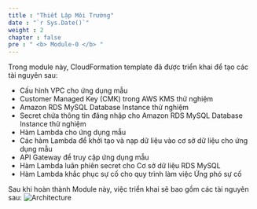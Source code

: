 ```yaml
---
title : "Thiết Lập Môi Trường"
date : "`r Sys.Date()`"
weight : 2
chapter : false
pre : " <b> Module-0 </b> "
---
```


Trong module này, CloudFormation template đã được triển khai để tạo các tài nguyên sau:

- Cấu hình VPC cho ứng dụng mẫu
- Customer Managed Key (CMK) trong AWS KMS thử nghiệm
- Amazon RDS MySQL Database Instance thử nghiệm
- Secret chứa thông tin đăng nhập cho Amazon RDS MySQL Database Instance thử nghiệm
- Hàm Lambda cho ứng dụng mẫu
- Các hàm Lambda để khởi tạo và nạp dữ liệu vào cơ sở dữ liệu cho ứng dụng mẫu
- API Gateway để truy cập ứng dụng mẫu
- Hàm Lambda luân phiên secret cho Cơ sở dữ liệu RDS MySQL
- Hàm Lambda khắc phục sự cố cho quy trình làm việc Ứng phó sự cố

Sau khi hoàn thành Module này, việc triển khai sẽ bao gồm các tài nguyên sau:
![Architecture](/images/m0/mod0-asm-archi.png)